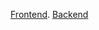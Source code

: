 [Frontend](https://github.com/kajalchoudhary1003/taskmanager).
[Backend](https://github.com/kajalchoudhary1003/taskmanager/tree/main)






